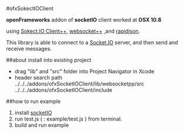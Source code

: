 #ofxSokectIOClient

**openFrameworks** addon of **socketIO** client worked at **OSX 10.8**

using [Sokect.IO Client++](https://github.com/ebshimizu/socket.io-clientpp),  [websocket++](https://github.com/zaphoyd/websocketpp) ,and [rapidjson](http://code.google.com/p/rapidjson/).

This library is able to connect to a [Socket.IO](https://github.com/LearnBoost/socket.io) server, and then send and receive messages.

##about install into existing project

* drag "lib" and "src" folder into Project Navigator in Xcode
* header search path
../../../addons/ofxSocketIOClient/lib/websocketpp/src
../../../addons/ofxSocketIOClient/include

##how to run example
1. install [socketIO](http://socket.io/#how-to-use)
2. run test.js ( : example/test.js ) from terminal.
3. build and run example